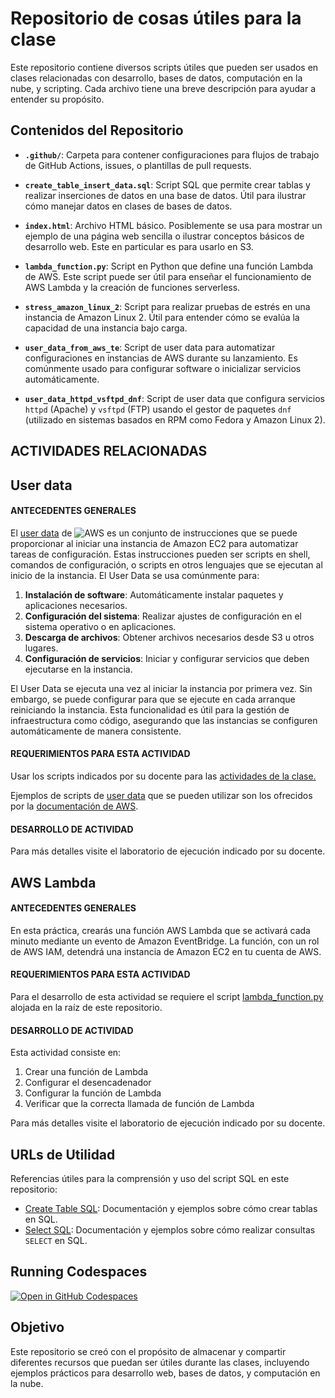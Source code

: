 # Repositorio de cosas útiles para la clase

Este repositorio contiene diversos scripts útiles que pueden ser usados en clases relacionadas con desarrollo, bases de datos, computación en la nube, y scripting. Cada archivo tiene una breve descripción para ayudar a entender su propósito.

## Contenidos del Repositorio

- **`.github/`**: Carpeta para contener configuraciones para flujos de trabajo de GitHub Actions, issues, o plantillas de pull requests.
  
- **`create_table_insert_data.sql`**: Script SQL que permite crear tablas y realizar inserciones de datos en una base de datos. Útil para ilustrar cómo manejar datos en clases de bases de datos.

- **`index.html`**: Archivo HTML básico. Posiblemente se usa para mostrar un ejemplo de una página web sencilla o ilustrar conceptos básicos de desarrollo web. Este en particular es para usarlo en S3.

- **`lambda_function.py`**: Script en Python que define una función Lambda de AWS. Este script puede ser útil para enseñar el funcionamiento de AWS Lambda y la creación de funciones serverless.

- **`stress_amazon_linux_2`**: Script para realizar pruebas de estrés en una instancia de Amazon Linux 2. Útil para entender cómo se evalúa la capacidad de una instancia bajo carga.

- **`user_data_from_aws_te`**: Script de user data para automatizar configuraciones en instancias de AWS durante su lanzamiento. Es comúnmente usado para configurar software o inicializar servicios automáticamente.

- **`user_data_httpd_vsftpd_dnf`**: Script de user data que configura servicios `httpd` (Apache) y `vsftpd` (FTP) usando el gestor de paquetes `dnf` (utilizado en sistemas basados en RPM como Fedora y Amazon Linux 2).

## ACTIVIDADES RELACIONADAS 

## User data
#### ANTECEDENTES GENERALES

El [user data](https://docs.aws.amazon.com/AWSEC2/latest/UserGuide/user-data.html) de ![AWS](https://img.shields.io/badge/-AWS-FF9900?style=flat-square&logo=aws&logoColor=white) es un conjunto de instrucciones que se puede proporcionar al iniciar una instancia de Amazon EC2 para automatizar tareas de configuración. Estas instrucciones pueden ser scripts en shell, comandos de configuración, o scripts en otros lenguajes que se ejecutan al inicio de la instancia. El User Data se usa comúnmente para:

1. **Instalación de software**: Automáticamente instalar paquetes y aplicaciones necesarios.
2. **Configuración del sistema**: Realizar ajustes de configuración en el sistema operativo o en aplicaciones.
3. **Descarga de archivos**: Obtener archivos necesarios desde S3 u otros lugares.
4. **Configuración de servicios**: Iniciar y configurar servicios que deben ejecutarse en la instancia.

El User Data se ejecuta una vez al iniciar la instancia por primera vez. Sin embargo, se puede configurar para que se ejecute en cada arranque reiniciando la instancia. Esta funcionalidad es útil para la gestión de infraestructura como código, asegurando que las instancias se configuren automáticamente de manera consistente.

#### REQUERIMIENTOS PARA ESTA ACTIVIDAD

Usar los scripts indicados por su docente para las [actividades de la clase.](user_data_httpd_vsftpd_dnf.sh)

Ejemplos de scripts de [user data](https://docs.aws.amazon.com/AWSEC2/latest/UserGuide/user-data.html) que se pueden utilizar son los ofrecidos por la [documentación de AWS](https://docs.aws.amazon.com/AWSEC2/latest/UserGuide/user-data.html#user-data-shell-scripts).


#### DESARROLLO DE ACTIVIDAD

Para más detalles visite el laboratorio de ejecución indicado por su docente.

## AWS Lambda
#### ANTECEDENTES GENERALES

En esta práctica, crearás una función AWS Lambda que se activará cada minuto mediante un evento de Amazon EventBridge. La función, con un rol de AWS IAM, detendrá una instancia de Amazon EC2 en tu cuenta de AWS.

#### REQUERIMIENTOS PARA ESTA ACTIVIDAD

Para el desarrollo de esta actividad se requiere el script [lambda_function.py](lambda_function.py) alojada en la raíz de este repositorio.

#### DESARROLLO DE ACTIVIDAD

Esta actividad consiste en:
1. Crear una función de Lambda
2. Configurar el desencadenador
3. Configurar la función de Lambda
4. Verificar que la correcta llamada de función de Lambda

Para más detalles visite el laboratorio de ejecución indicado por su docente. 


## URLs de Utilidad

Referencias útiles para la comprensión y uso del script SQL en este repositorio:

- [Create Table SQL](https://www.geeksforgeeks.org/sql-create-table/): Documentación y ejemplos sobre cómo crear tablas en SQL.
- [Select SQL](https://www.geeksforgeeks.org/sql-select-query/): Documentación y ejemplos sobre cómo realizar consultas `SELECT` en SQL.

## Running Codespaces

[![Open in GitHub Codespaces](https://github.com/codespaces/badge.svg) ](https://codespaces.new/v-teacher/my-classes)

## Objetivo

Este repositorio se creó con el propósito de almacenar y compartir diferentes recursos que puedan ser útiles durante las clases, incluyendo ejemplos prácticos para desarrollo web, bases de datos, y computación en la nube.

